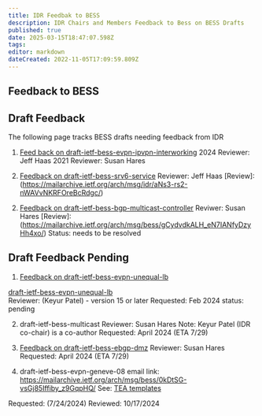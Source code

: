 ```yaml
---
title: IDR Feedbak to BESS 
description: IDR Chairs and Members Feedback to Bess on BESS Drafts
published: true
date: 2025-03-15T18:47:07.598Z
tags: 
editor: markdown
dateCreated: 2022-11-05T17:09:59.809Z
---
```


## Feedback to BESS 

## Draft Feedback 

The following page tracks BESS drafts needing feedback from IDR

1.  [Feed back on draft-ietf-bess-evpn-ipvpn-interworking](/group/idr/Feedback-to-BESS/evpn-ipvpn-interworking-feedback)
   2024 Reviewer: Jeff Haas 
   2021 Reviewer: Susan Hares 
      
2.  [Feedback on draft-ietf-bess-srv6-service](/group/idr/draft-ietf-bess-srv6-services)
  Reviewer: Jeff Haas 
  [Review]:(https://mailarchive.ietf.org/arch/msg/idr/aNs3-rs2-nWAVvNKRFOreBcRdgc/)

 2) [Feedback on draft-ietf-bess-bgp-multicast-controller](/group/idr/draft-ietf-bess-bgp-multicast-controller)
 Reviwer: Susan Hares
 [Review]:(https://mailarchive.ietf.org/arch/msg/bess/gCydvdkALH_eN7IANfyDzyHh4xo/)
 Status: needs to be resolved 
  
  ## Draft Feedback Pending
  
1) [Feedback on draft-ietf-bess-evpn-unequal-lb](/group/idr/draft-ietf-bess-evpn-unequal-lb)
 
 [draft-ietf-bess-evpn-unequal-lb ](https://datatracker.ietf.org/doc/draft-ietf-bess-evpn-unequal-lb/)    
 Reviewer: (Keyur Patel) - version 15 or later
 Requested: Feb 2024 
 status: pending 
 
 2) draft-ietf-bess-multicast 
 Reviewer: Susan Hares
 Note: Keyur Patel (IDR co-chair) is a co-author 
 Requested: April 2024 (ETA 7/29) 
 
 2) [Feedback on draft-ietf-bess-ebgp-dmz](/group/idr/draft-ietf-bess-ebgp-dmz)
 Reviewer:  Susan Hares 
 Requested: April 2024 (ETA 7/29) 
 
 
 3) draft-ietf-bess-evpn-geneve-08 
   email link: https://mailarchive.ietf.org/arch/msg/bess/0kDtSG-vsGj85Iffiby_z9GqpHQ/
   See: [TEA templates](/group/idr/TEA-templates)
 
   Requested: (7/24/2024) 
   Reviewed: 10/17/2024 
